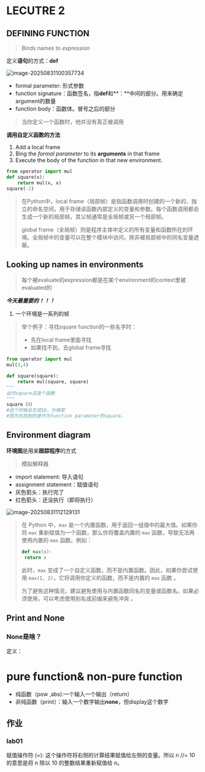 # LECUTRE 2

## DEFINING FUNCTION

> Binds names to *expression*

定义**语句**的方式：**def**

![image-20250831100357734](C:\Users\ZHAOKAI\AppData\Roaming\Typora\typora-user-images\image-20250831100357734.png)

* formal parameter: 形式参数
* function signature：函数签名，指**def**和**：**中间的部分。用来确定argument的数量
* function body：函数体。冒号之后的部分

> 当你定义一个函数时，他并没有真正被调用

**调用自定义函数的方法**

1. Add a local frame
2. Bing the *formal parameter* to its **arguments** in that frame
3. Execute the body of the function in that new environment.

```python
from operator import mul
def square(x):
    return mul(x, x)
square(-2)
```

> 在Python中，local frame（局部帧）是指函数调用时创建的一个新的、独立的命名空间，用于存储该函数内部定义的变量和参数。每个函数调用都会生成一个新的局部帧，其父帧通常是全局帧或另一个局部帧。
>
> global frame（全局帧）则是程序主体中定义的所有变量和函数所在的环境。全局帧中的变量可以在整个模块中访问，除非被局部帧中的同名变量遮蔽。

## Looking up names  in environments

> 每个被evaluate的expression都是在某个environment的context里被evaluated的

***今天最重要的！！！***

1. 一个环境是一系列的帧

> 举个例子：寻找square function的一些名字时：
>
> * 先在local frame里面寻找
> * 如果找不到，去global frame寻找

```python
from operator import mul
mul(3,4)

def square(square):
    return mul(square, square)
"""
此时square还是个函数
"""
square（4）
#这个时候会生成16，为啥呢
#因为先找到的是作为function parameter的square。
```

## Environment diagram

**环境图**是用来**跟踪程序**的方式

> 模拟解释器

* import statement: 导入语句
* assignment statement：赋值语句
* 灰色箭头：执行完了
* 红色箭头：还没执行（即将执行）

![image-20250831112129131](C:\Users\ZHAOKAI\AppData\Roaming\Typora\typora-user-images\image-20250831112129131.png)

> 在 Python 中，`max` 是一个内置函数，用于返回一组值中的最大值。如果你将 `max` 重新赋值为一个函数，那么你将覆盖内置的 `max` 函数，导致无法再使用内置的 `max` 函数。例如：
>
> ```python
> def max(x):
>  return x
> ```
>
>
> 此时，`max` 变成了一个自定义函数，而不是内置函数。因此，如果你尝试使用 `max(1, 2)`，它将调用你定义的函数，而不是内置的 `max` 函数 。
>
> 为了避免这种情况，建议避免使用与内置函数同名的变量或函数名。如果必须使用，可以考虑使用别名或前缀来避免冲突 。

## Print and None

### None是啥？

定义：

# pure function& non-pure function

* 纯函数（pow ,abs):一个输入一个输出（return）
* 非纯函数（print）：输入一个数字输出**none**，但display这个数字















## 作业

### lab01



赋值操作符 (=): 这个操作符将右侧的计算结果赋值给左侧的变量。所以 n //= 10 的意思是将 n 除以 10 的整数结果重新赋值给 n。